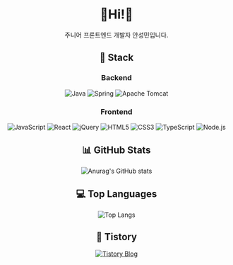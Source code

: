 <!--
**Anseongmin5739/Anseongmin5739** is a ✨ _special_ ✨ repository because its `README.md` (this file) appears on your GitHub profile.
-->

<div align="center">

# 👋Hi!👋

주니어 프론트엔드 개발자 안성민입니다.  

## 🚀 Stack

### Backend
![Java](https://img.shields.io/badge/Java-007396?style=flat-square&logo=java&logoColor=white)
![Spring](https://img.shields.io/badge/Spring-6DB33F?style=flat-square&logo=spring&logoColor=white)
![Apache Tomcat](https://img.shields.io/badge/Apache%20Tomcat-F8DC75?style=flat-square&logo=apache-tomcat&logoColor=black)

### Frontend
![JavaScript](https://img.shields.io/badge/JavaScript-F7DF1E?style=flat-square&logo=javascript&logoColor=black)
![React](https://img.shields.io/badge/React-61DAFB?style=flat-square&logo=react&logoColor=black)
![jQuery](https://img.shields.io/badge/jQuery-0769AD?style=flat-square&logo=jquery&logoColor=white)
![HTML5](https://img.shields.io/badge/HTML5-E34F26?style=flat-square&logo=html5&logoColor=white)
![CSS3](https://img.shields.io/badge/CSS3-1572B6?style=flat-square&logo=css3&logoColor=white)
![TypeScript](https://img.shields.io/badge/TypeScript-3178C6?style=flat-square&logo=typescript&logoColor=white)
![Node.js](https://img.shields.io/badge/Node.js-339933?style=flat-square&logo=nodedotjs&logoColor=white)

## 📊 GitHub Stats

![Anurag's GitHub stats](https://github-readme-stats.vercel.app/api?username=Anseongmin5739&show_icons=true&theme=radical)

## 💻 Top Languages

![Top Langs](https://github-readme-stats.vercel.app/api/top-langs/?username=Anseongmin5739&layout=compact&theme=radical)

## 📌 Tistory

[![Tistory Blog](https://img.shields.io/badge/Tistory-FF5722?style=flat-square&logo=tistory&logoColor=white)](https://smahn4069.tistory.com/)

</div>
